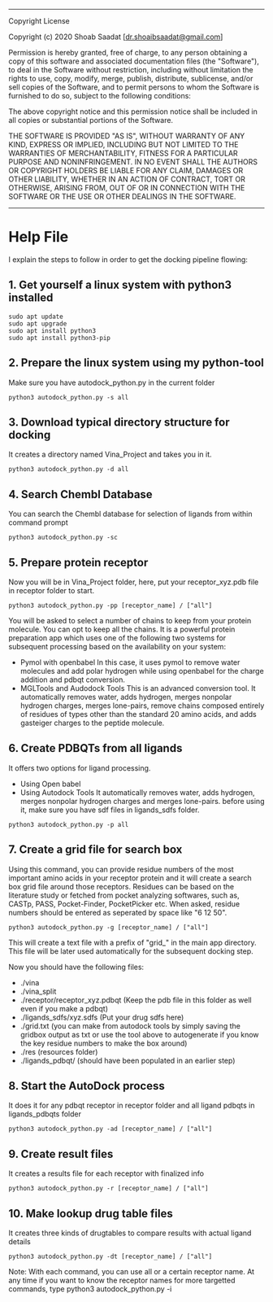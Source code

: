 __________________________________________________
Copyright License

Copyright (c) 2020 Shoab Saadat [dr.shoaibsaadat@gmail.com]

Permission is hereby granted, free of charge, to any person obtaining a copy
of this software and associated documentation files (the "Software"), to deal
in the Software without restriction, including without limitation the rights
to use, copy, modify, merge, publish, distribute, sublicense, and/or sell
copies of the Software, and to permit persons to whom the Software is
furnished to do so, subject to the following conditions:

The above copyright notice and this permission notice shall be included in all
copies or substantial portions of the Software.

THE SOFTWARE IS PROVIDED "AS IS", WITHOUT WARRANTY OF ANY KIND, EXPRESS OR
IMPLIED, INCLUDING BUT NOT LIMITED TO THE WARRANTIES OF MERCHANTABILITY,
FITNESS FOR A PARTICULAR PURPOSE AND NONINFRINGEMENT. IN NO EVENT SHALL THE
AUTHORS OR COPYRIGHT HOLDERS BE LIABLE FOR ANY CLAIM, DAMAGES OR OTHER
LIABILITY, WHETHER IN AN ACTION OF CONTRACT, TORT OR OTHERWISE, ARISING FROM,
OUT OF OR IN CONNECTION WITH THE SOFTWARE OR THE USE OR OTHER DEALINGS IN THE
SOFTWARE.
__________________________________________________

# Help File
I explain the steps to follow in order to get the docking pipeline flowing:

## 1. Get yourself a linux system with python3 installed
```
sudo apt update
sudo apt upgrade
sudo apt install python3
sudo apt install python3-pip
```

## 2. Prepare the linux system using my python-tool
Make sure you have autodock_python.py in the current folder
```
python3 autodock_python.py -s all
```

## 3. Download typical directory structure for docking
It creates a directory named Vina_Project and takes you in it.
```
python3 autodock_python.py -d all
```

## 4. Search Chembl Database
You can search the Chembl database for selection of ligands from within command prompt
```
python3 autodock_python.py -sc
```

## 5. Prepare protein receptor
Now you will be in Vina_Project folder, here, put your receptor_xyz.pdb file in receptor folder to start.
```
python3 autodock_python.py -pp [receptor_name] / ["all"]
```
You will be asked to select a number of chains to keep from your protein molecule. You can opt to keep all the chains. 
It is a powerful protein preparation app which uses one of the following two systems for subsequent processing based on the availability on your system:
- Pymol with openbabel
In this case, it uses pymol to remove water molecules and add polar hydrogen while using openbabel for the charge addition and pdbqt conversion.
- MGLTools and Audodock Tools
This is an advanced conversion tool. It automatically removes water, adds hydrogen, merges nonpolar hydrogen charges, merges lone-pairs, remove chains composed entirely of residues of types other than the standard 20 amino acids, and adds gasteiger charges to the peptide molecule.

## 6. Create PDBQTs from all ligands
It offers two options for ligand processing.
- Using Open babel
- Using Autodock Tools
It automatically removes water, adds hydrogen, merges nonpolar hydrogen charges and merges lone-pairs. before using it, make sure you have sdf files in ligands_sdfs folder.
```
python3 autodock_python.py -p all
```

## 7. Create a grid file for search box
Using this command, you can provide residue numbers of the most important amino acids in your receptor protein and it will create a search box grid file around those receptors. Residues can be based on the literature study or fetched from pocket analyzing softwares, such as, CASTp, PASS, Pocket-Finder, PocketPicker etc. When asked, residue numbers should be entered as seperated by space like "6 12 50".
```
python3 autodock_python.py -g [receptor_name] / ["all"]
```
This will create a text file with a prefix of "grid_" in the main app directory. This file will be later used automatically for the subsequent docking step.

Now you should have the following files:
- ./vina
- ./vina_split
- ./receptor/receptor_xyz.pdbqt (Keep the pdb file in this folder as well even if you make a pdbqt)
- ./ligands_sdfs/xyz.sdfs (Put your drug sdfs here)
- ./grid.txt (you can make from autodock tools by simply saving the gridbox output as txt or use the tool above to autogenerate if you know the key residue numbers to make the box around)
- ./res (resources folder)
- ./ligands_pdbqt/ (should have been populated in an earlier step)

## 8. Start the AutoDock process
It does it for any pdbqt receptor in receptor folder and all ligand pdbqts in ligands_pdbqts folder
```
python3 autodock_python.py -ad [receptor_name] / ["all"]
```

## 9. Create result files
It creates a results file for each receptor with finalized info
```
python3 autodock_python.py -r [receptor_name] / ["all"]
```

## 10. Make lookup drug table files
It creates three kinds of drugtables to compare results with actual ligand details
```
python3 autodock_python.py -dt [receptor_name] / ["all"]
```

Note: With each command, you can use all or a certain receptor name. At any time if you want to know the receptor names for more targetted commands, type python3 autodock_python.py -i
